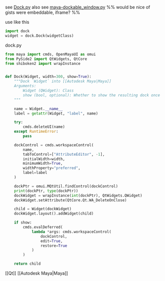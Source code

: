 see [Dock.py](https://gist.github.com/mottosso/c853b6fd9fb963e6f3e7c7a4f53b649d)
also see [maya-dockable_window.py](https://gist.github.com/Kif11/cdd4a68a2133aa42a582)
%% would be nice of gists were embeddable, iframe? %%

use like this
```python
import dock
widget = dock.Dock(widgetClass)
```

dock.py
```python
from maya import cmds, OpenMayaUI as omui
from PySide2 import QtWidgets, QtCore
from shiboken2 import wrapInstance


def Dock(Widget, width=300, show=True):
    """Dock `Widget` into [[Autodesk Maya|Maya]]
    Arguments:
        Widget (QWidget): Class
        show (bool, optional): Whether to show the resulting dock once created
    """

    name = Widget.__name__
    label = getattr(Widget, "label", name)

    try:
        cmds.deleteUI(name)
    except RuntimeError:
        pass

    dockControl = cmds.workspaceControl(
        name,
        tabToControl=["AttributeEditor", -1],
        initialWidth=width,
        minimumWidth=True,
        widthProperty="preferred",
        label=label
    )

    dockPtr = omui.MQtUtil.findControl(dockControl)
    print(dockPtr, type(dockPtr))
    dockWidget = wrapInstance(int(dockPtr), QtWidgets.QWidget)
    dockWidget.setAttribute(QtCore.Qt.WA_DeleteOnClose)

    child = Widget(dockWidget)
    dockWidget.layout().addWidget(child)

    if show:
        cmds.evalDeferred(
            lambda *args: cmds.workspaceControl(
                dockControl,
                edit=True,
                restore=True
            )
        )

    return child
```

[[Qt]]
[[Autodesk Maya|Maya]]
